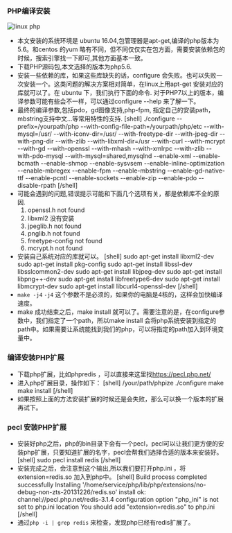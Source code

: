 ### PHP编译安装

![linux php](https://omssgfgqf.qnssl.com/images/2017/11/25/15116069303343.png)

* 本文安装的系统环境是 ubuntu 16.04,包管理器是apt-get,编译的php版本为5.6。和centos 的yum 略有不同，但不同仅仅实在包方面，需要安装依赖包的时候，搜索引擎找一下即可,其他方面基本一致。
* 下载PHP源码包,本文选择的版本为php5.6.
* 安装一些依赖的库，如果这些库缺失的话，configure 会失败。也可以失败一次安装一个。这类问题的解决方案相对简单，在linux上用apt-get 安装对应的库就可以了。在 ubuntu 下，我们执行下面的命令. 对于PHP7以上的版本，编译参数可能有些会不一样，可以通过configure --help 来了解一下。
* 最终的编译参数,包括pdo，gd图像支持,php-fpm, 指定自己的安装path，mbstring支持中文...等常用特性的支持.
[shell]
./configure --prefix=/yourpath/php --with-config-file-path=/yourpath/php/etc --with-mysql=/usr/ --with-iconv-dir=/usr/ --with-freetype-dir --with-jpeg-dir --with-png-dir --with-zlib --with-libxml-dir=/usr --with-curl --with-mcrypt --with-gd --with-openssl --with-mhash --with-xmlrpc --with-zlib --with-pdo-mysql --with-mysql=shared,mysqlnd --enable-xml --enable-bcmath --enable-shmop --enable-sysvsem --enable-inline-optimization --enable-mbregex --enable-fpm --enable-mbstring --enable-gd-native-ttf --enable-pcntl --enable-sockets --enable-zip --enable-pdo --disable-rpath
[/shell]
* 可能会遇到的问题,错误提示可能和下面几个选项有关，都是依赖库不全的原因.
  1. openssl.h not found
  2. libxml2 没有安装
  3. jpeglib.h not found
  4. pnglib.h not found
  5. freetype-config not found
  6. mcrypt.h not found
* 安装自己系统对应的库就可以。
[shell]
sudo apt-get install libxml2-dev
sudo apt-get install pkg-config
sudo apt-get install libssl-dev libsslcommon2-dev
sudo apt-get install libjpeg-dev
sudo apt-get install libpng++-dev
sudo apt-get install libfreetype6-dev
sudo apt-get install libmcrypt-dev 
sudo apt-get install libcurl4-openssl-dev
[/shell]
* `make -j4`  `-j4` 这个参数不是必须的，如果你的电脑是4核的，这样会加快编译速度。
* make 成功结束之后，make install 就可以了。需要注意的是，在configure参数中，我们指定了一个path，所以make install 会将php系统安装到指定的path中。如果需要让系统能找到我们的php，可以将指定的path加入到环境变量中。

### 编译安装PHP扩展

* 下载php扩展，比如phpredis ，可以直接来这里找<https://pecl.php.net/>
* 进入php扩展目录，操作如下：
[shell]
/your/path/phpize 
./configure 
make
make install
[/shell]
* 如果按照上面的方法安装扩展的时候还是会失败，那么可以换一个版本的扩展再试下。

### pecl 安装PHP扩展
* 安装好php之后，php的bin目录下会有一个pecl，pecl可以让我们更方便的安装php扩展，只要知道扩展的名字，pecl会帮我们选择合适的版本来安装好。
[shell]
sudo pecl install redis
[/shell]
* 安装完成之后，会注意到这个输出,所以我们要打开php.ini ，将extension=redis.so 加入到php中。
[shell]
Build process completed successfully
Installing '/home/service/php/lib/php/extensions/no-debug-non-zts-20131226/redis.so'
install ok: channel://pecl.php.net/redis-3.1.4
configuration option "php_ini" is not set to php.ini location
You should add "extension=redis.so" to php.ini
[/shell]
* 通过`php -i | grep redis` 来检查，发现php已经有redis扩展了。

